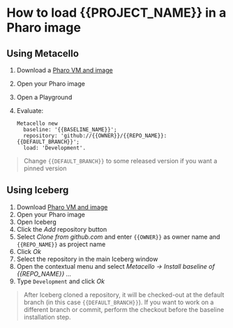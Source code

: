 # How to load {{PROJECT_NAME}} in a Pharo image

## Using Metacello

1. Download a [Pharo VM and image](https://pharo.org/download)
2. Open your Pharo image
3. Open a Playground
4. Evaluate:

    ```smalltalk
    Metacello new
      baseline: '{{BASELINE_NAME}}';
      repository: 'github://{{OWNER}}/{{REPO_NAME}}:{{DEFAULT_BRANCH}}';
      load: 'Development'.
    ```

> Change `{{DEFAULT_BRANCH}}` to some released version if you want a pinned version

## Using Iceberg

1. Download [Pharo VM and image](https://pharo.org/download)
2. Open your Pharo image
3. Open Iceberg
4. Click the *Add* repository button
5. Select *Clone from github.com* and enter `{{OWNER}}` as owner name and `{{REPO_NAME}}`
   as project name
6. Click *Ok*
7. Select the repository in the main Iceberg window
8. Open the contextual menu and select
  *Metacello → Install baseline of {{REPO_NAME}} ...*
9. Type `Development` and click *Ok*

> After Iceberg cloned a repository, it will be checked-out at the default
> branch (in this case `{{DEFAULT_BRANCH}}`). If you want to work on a different
> branch or commit, perform the checkout before the baseline installation step.
